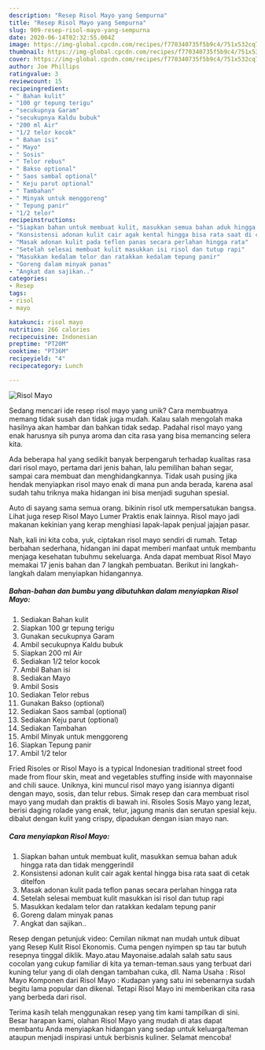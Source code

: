 ```yaml
---
description: "Resep Risol Mayo yang Sempurna"
title: "Resep Risol Mayo yang Sempurna"
slug: 909-resep-risol-mayo-yang-sempurna
date: 2020-06-14T02:32:55.004Z
image: https://img-global.cpcdn.com/recipes/f770340735f5b9c4/751x532cq70/risol-mayo-foto-resep-utama.jpg
thumbnail: https://img-global.cpcdn.com/recipes/f770340735f5b9c4/751x532cq70/risol-mayo-foto-resep-utama.jpg
cover: https://img-global.cpcdn.com/recipes/f770340735f5b9c4/751x532cq70/risol-mayo-foto-resep-utama.jpg
author: Joe Phillips
ratingvalue: 3
reviewcount: 15
recipeingredient:
- " Bahan kulit"
- "100 gr tepung terigu"
- "secukupnya Garam"
- "secukupnya Kaldu bubuk"
- "200 ml Air"
- "1/2 telor kocok"
- " Bahan isi"
- " Mayo"
- " Sosis"
- " Telor rebus"
- " Bakso optional"
- " Saos sambal optional"
- " Keju parut optional"
- " Tambahan"
- " Minyak untuk menggoreng"
- " Tepung panir"
- "1/2 telor"
recipeinstructions:
- "Siapkan bahan untuk membuat kulit, masukkan semua bahan aduk hingga rata dan tidak menggerindil"
- "Konsistensi adonan kulit cair agak kental hingga bisa rata saat di cetak ditelfon"
- "Masak adonan kulit pada teflon panas secara perlahan hingga rata"
- "Setelah selesai membuat kulit masukkan isi risol dan tutup rapi"
- "Masukkan kedalam telor dan ratakkan kedalam tepung panir"
- "Goreng dalam minyak panas"
- "Angkat dan sajikan.."
categories:
- Resep
tags:
- risol
- mayo

katakunci: risol mayo 
nutrition: 266 calories
recipecuisine: Indonesian
preptime: "PT20M"
cooktime: "PT36M"
recipeyield: "4"
recipecategory: Lunch

---
```



![Risol Mayo](https://img-global.cpcdn.com/recipes/f770340735f5b9c4/751x532cq70/risol-mayo-foto-resep-utama.jpg)

Sedang mencari ide resep risol mayo yang unik? Cara membuatnya memang tidak susah dan tidak juga mudah. Kalau salah mengolah maka hasilnya akan hambar dan bahkan tidak sedap. Padahal risol mayo yang enak harusnya sih punya aroma dan cita rasa yang bisa memancing selera kita.

Ada beberapa hal yang sedikit banyak berpengaruh terhadap kualitas rasa dari risol mayo, pertama dari jenis bahan, lalu pemilihan bahan segar, sampai cara membuat dan menghidangkannya. Tidak usah pusing jika hendak menyiapkan risol mayo enak di mana pun anda berada, karena asal sudah tahu triknya maka hidangan ini bisa menjadi suguhan spesial.

Auto di sayang sama semua orang. bikinin risol utk mempersatukan bangsa. Lihat juga resep Risol Mayo Lumer Praktis enak lainnya. Risol mayo jadi makanan kekinian yang kerap menghiasi lapak-lapak penjual jajajan pasar.


Nah, kali ini kita coba, yuk, ciptakan risol mayo sendiri di rumah. Tetap berbahan sederhana, hidangan ini dapat memberi manfaat untuk membantu menjaga kesehatan tubuhmu sekeluarga. Anda dapat membuat Risol Mayo memakai 17 jenis bahan dan 7 langkah pembuatan. Berikut ini langkah-langkah dalam menyiapkan hidangannya.

<!--inarticleads1-->

##### Bahan-bahan dan bumbu yang dibutuhkan dalam menyiapkan Risol Mayo:

1. Sediakan  Bahan kulit
1. Siapkan 100 gr tepung terigu
1. Gunakan secukupnya Garam
1. Ambil secukupnya Kaldu bubuk
1. Siapkan 200 ml Air
1. Sediakan 1/2 telor kocok
1. Ambil  Bahan isi
1. Sediakan  Mayo
1. Ambil  Sosis
1. Sediakan  Telor rebus
1. Gunakan  Bakso (optional)
1. Sediakan  Saos sambal (optional)
1. Sediakan  Keju parut (optional)
1. Sediakan  Tambahan
1. Ambil  Minyak untuk menggoreng
1. Siapkan  Tepung panir
1. Ambil 1/2 telor


Fried Risoles or Risol Mayo is a typical Indonesian traditional street food made from flour skin, meat and vegetables stuffing inside with mayonnaise and chili sauce. Uniknya, kini muncul risol mayo yang isiannya diganti dengan mayo, sosis, dan telur rebus. Simak resep dan cara membuat risol mayo yang mudah dan praktis di bawah ini. Risoles Sosis Mayo yang lezat, berisi daging rolade yang enak, telur, jagung manis dan serutan spesial keju. dibalut dengan kulit yang crispy, dipadukan dengan isian mayo nan. 

<!--inarticleads2-->

##### Cara menyiapkan Risol Mayo:

1. Siapkan bahan untuk membuat kulit, masukkan semua bahan aduk hingga rata dan tidak menggerindil
1. Konsistensi adonan kulit cair agak kental hingga bisa rata saat di cetak ditelfon
1. Masak adonan kulit pada teflon panas secara perlahan hingga rata
1. Setelah selesai membuat kulit masukkan isi risol dan tutup rapi
1. Masukkan kedalam telor dan ratakkan kedalam tepung panir
1. Goreng dalam minyak panas
1. Angkat dan sajikan..


Resep dengan petunjuk video: Cemilan nikmat nan mudah untuk dibuat yang Resep Kulit Risol Ekonomis. Cuma pengen nyimpen sp tau tar butuh resepnya tinggal diklik. Mayo.atau Mayonaise.adalah salah satu saus cocolan yang cukup familiar di kita ya teman-teman.saus yang terbuat dari kuning telur yang di olah dengan tambahan cuka, dll. Nama Usaha : Risol Mayo Komponen dari Risol Mayo : Kudapan yang satu ini sebenarnya sudah begitu lama popular dan dikenal. Tetapi Risol Mayo ini memberikan cita rasa yang berbeda dari risol. 

Terima kasih telah menggunakan resep yang tim kami tampilkan di sini. Besar harapan kami, olahan Risol Mayo yang mudah di atas dapat membantu Anda menyiapkan hidangan yang sedap untuk keluarga/teman ataupun menjadi inspirasi untuk berbisnis kuliner. Selamat mencoba!
